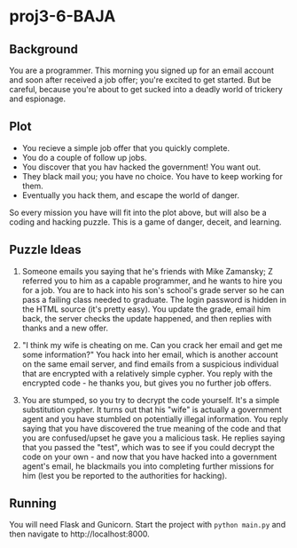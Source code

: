 proj3-6-BAJA
============

Background
----------

You are a programmer. This morning you signed up for an email account and soon
after received a job offer; you're excited to get started. But be careful,
because you're about to get sucked into a deadly world of trickery and
espionage.

Plot
----

* You recieve a simple job offer that you quickly complete.
* You do a couple of follow up jobs.
* You discover that you hav hacked the government! You want out.
* They black mail you; you have no choice. You have to keep working for them.
* Eventually you hack them, and escape the world of danger.

So every mission you have will fit into the plot above, but will also be a
coding and hacking puzzle. This is a game of danger, deceit, and learning.

Puzzle Ideas
------------

1. Someone emails you saying that he's friends with Mike Zamansky; Z referred
   you to him as a capable programmer, and he wants to hire you for a job. You
   are to hack into his son's school's grade server so he can pass a failing
   class needed to graduate. The login password is hidden in the HTML source
   (it's pretty easy). You update the grade, email him back, the server checks
   the update happened, and then replies with thanks and a new offer.

2. "I think my wife is cheating on me. Can you crack her email and get me some
   information?" You hack into her email, which is another account on the same
   email server, and find emails from a suspicious individual that are
   encrypted with a relatively simple cypher. You reply with the encrypted
   code - he thanks you, but gives you no further job offers.

3. You are stumped, so you try to decrypt the code yourself. It's a simple
   substitution cypher. It turns out that his "wife" is actually a government
   agent and you have stumbled on potentially illegal information. You reply
   saying that you have discovered the true meaning of the code and that you
   are confused/upset he gave you a malicious task. He replies saying that you
   passed the "test", which was to see if you could decrypt the code on your
   own - and now that you have hacked into a government agent's email, he
   blackmails you into completing further missions for him (lest you be
   reported to the authorities for hacking).

Running
-------

You will need Flask and Gunicorn. Start the project with `python main.py` and
then navigate to http://localhost:8000.
